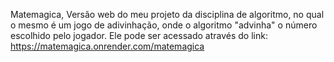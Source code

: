 Matemagica,
Versão web do meu projeto da disciplina de algoritmo, no qual o mesmo é um jogo de adivinhação, onde o algoritmo "advinha" o número escolhido pelo jogador. Ele pode ser acessado através do link: https://matemagica.onrender.com/matemagica
